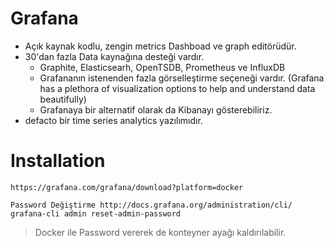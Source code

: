 # Grafana
* Açık kaynak kodlu, zengin metrics Dashboad ve graph editörüdür.
* 30'dan fazla Data kaynağına desteği vardır.
  * Graphite, Elasticsearh, OpenTSDB, Prometheus ve InfluxDB
  * Grafananın istenenden fazla görselleştirme seçeneği vardır. (Grafana has a plethora of visualization options to help and understand data beautifully)
  * Grafanaya bir alternatif olarak da Kibanayı gösterebiliriz.
* defacto bir  time series analytics yazılımıdır.
# Installation
```
https://grafana.com/grafana/download?platform=docker

Password Değiştirme http://docs.grafana.org/administration/cli/
grafana-cli admin reset-admin-password

```
> Docker ile Password vererek de konteyner ayağı kaldırılabilir.
